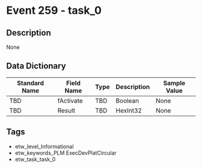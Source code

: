 # Event 259 - task_0

## Description
None

## Data Dictionary
|Standard Name|Field Name|Type|Description|Sample Value|
|---|---|---|---|---|
|TBD|fActivate|TBD|Boolean|None|None|
|TBD|Result|TBD|HexInt32|None|None|

## Tags
* etw_level_Informational
* etw_keywords_PLM ExecDevPlatCircular
* etw_task_task_0